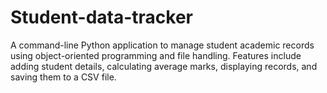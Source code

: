 # Student-data-tracker
A command-line Python application to manage student academic records using object-oriented programming and file handling. Features include adding student details, calculating average marks, displaying records, and saving them to a CSV file.
